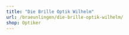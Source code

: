 ```yaml
---
title: "Die Brille Optik Wilhelm"
url: /braeunlingen/die-brille-optik-wilhelm/
shop: Optiker
---
```

